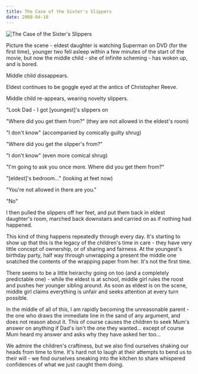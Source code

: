 ```yaml
---
title: The Case of the Sister's Slippers
date: 2008-04-18
---
```


![The Case of the Sister's Slippers](https://source.unsplash.com/qTpc0Vj4YoE/1600x900)

Picture the scene - eldest daughter is watching Superman on DVD (for the first time), younger two fell asleep within a few minutes of the start of the movie, but now the middle child - she of infinite scheming - has woken up, and is bored.

Middle child dissappears.

Eldest continues to be goggle eyed at the antics of Christopher Reeve.

Middle child re-appears, wearing novelty slippers.

"Look Dad - I got [youngest]'s slippers on 

"Where did you get them from?" (they are not allowed in the eldest's room)

"I don't know" (accompanied by comically guilty shrug)

"Where did you get the slipper's from?"

"I don't know" (even more comical shrug)

"I'm going to ask you once more. Where did you get them from?"

"[eldest]'s bedroom..." (looking at feet now)

"You're not allowed in there are you."

"No"

I then pulled the slippers off her feet, and put them back in eldest daughter's room, marched back downstairs and carried on as if nothing had happened.

This kind of thing happens repeatedly through every day. It's starting to show up that this is the legacy of the children's time in care - they have very little concept of ownership, or of sharing and fairness. At the youngest's birthday party, half way through unwrapping a present the middle one snatched the contents of the wrapping paper from her. It's not the first time.

There seems to be a little heirarchy going on too (and a completely predictable one) - while the eldest is at school, middle girl rules the roost and pushes her younger sibling around. As soon as eldest is on the scene, middle girl claims everything is unfair and seeks attention at every turn possible.

In the middle of all of this, I am rapidly becoming the unreasonable parent - the one who draws the immediate line in the sand of any argument, and does not reason about it. This of course causes the children to seek Mum's answer on anything if Dad's isn't the one they wanted... except of course Mum heard my answer and asks why they have asked her too...

We admire the children's craftiness, but we also find ourselves shaking our heads from time to time. It's hard not to laugh at their attempts to bend us to their will - we find ourselves sneaking into the kitchen to share whispered confidences of what we just caught them doing.